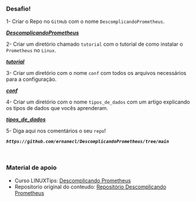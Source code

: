 ### Desafio!

1- Criar o Repo no `GitHub` com o nome `DescomplicandoPrometheus`. 

**_[DescomplicandoPrometheus](https://github.com/ernanecl/DescomplicandoPrometheus/tree/main)_**

2- Criar um diretório chamado `tutorial` com o tutorial de como instalar o `Prometheus` no `Linux`.

**_[tutorial](https://github.com/ernanecl/DescomplicandoPrometheus/tree/main/tutorial)_**

3- Criar um diretório com o nome `conf` com todos os arquivos necessários para a configuração.

**_[conf](https://github.com/ernanecl/DescomplicandoPrometheus/tree/main/conf)_**

4- Criar um diretório com o nome `tipos_de_dados` com um artigo explicando os tipos de dados que vocês aprenderam.

**_[tipos_de_dados](https://github.com/ernanecl/DescomplicandoPrometheus/tree/main/tipos_de_dados)_**

5- Diga aqui nos comentários o seu `repo`!

**_`https://github.com/ernanecl/DescomplicandoPrometheus/tree/main`_**

&nbsp;
&nbsp;

### Material de apoio

- Curso LINUXTips: [Descomplicando Prometheus](https://www.linuxtips.io/course/descomplicando-prometheus)
- Repositorio original do conteudo: [Repositório Descomplicando Prometheus](https://github.com/badtuxx/DescomplicandoPrometheus)